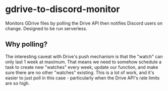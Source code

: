 # gdrive-to-discord-monitor
Monitors GDrive files by polling the Drive API then notifies Discord users on change. Designed to be run serverless.

## Why polling?

The interesting caveat with Drive's push mechanism is that the "watch" can only last 1 week at maximum. That means we need to somehow schedule a task to create new "watches" every week, update our function, and make sure there are no other "watches" existing. This is a lot of work, and it's easier to just poll in this case - particularly when the Drive API's rate limits are so high.
